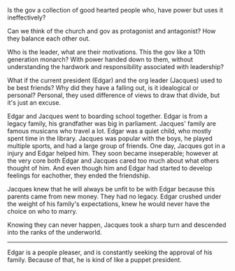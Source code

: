 Is the gov a collection of good hearted people who, have power but uses it ineffectively?

Can we think of the church and gov as protagonist and antagonist?
How they balance each other out.

Who is the leader, what are their motivations.
This the gov like a 10th generation monarch?
With power handed down to them, without understanding the hardwork and responsibility associated with leadership?

What if the current president (Edgar) and the org leader (Jacques) used to be best friends?
Why did they have a falling out, is it idealogical or personal?
Personal, they used difference of views to draw that divide, but it's just an excuse.

Edgar and Jacques went to boarding school together. Edgar is from a legacy family, his grandfather was big in parliament. Jacques' family are famous musicans who travel a lot. Edgar was a quiet child, who mostly spent time in the library. Jacques was popular with the boys, he played multiple sports, and had a large group of friends. One day, Jacques got in a injury and Edgar helped him. They soon became inseperable; however at the very core both Edgar and Jacques cared too much about what others thought of him. And even though him and Edgar had started to develop feelings for eachother, they ended the friendship.

Jacques knew that he will always be unfit to be with Edgar because this parents came from new money. They had no legacy. Edgar crushed under the weight of his family's expectations, knew he would never have the choice on who to marry.

Knowing they can never happen, Jacques took a sharp turn and descended into the ranks of the underworld.

----

Edgar is a people pleaser, and is constantly seeking the approval of his family. Because of that, he is kind of like a puppet president. 
